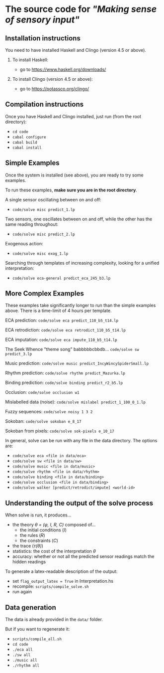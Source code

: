 # The source code for *"Making sense of sensory input"*

## Installation instructions

You need to have installed Haskell and Clingo (version 4.5 or above).

1. To install Haskell:
    * go to https://www.haskell.org/downloads/

2. To install Clingo (version 4.5 or above):
    * go to https://potassco.org/clingo/

## Compilation instructions

Once you have Haskell and Clingo installed, just run (from the root directory):
   * `cd code`
   * `cabal configure`
   * `cabal build`
   * `cabal install`

## Simple Examples

Once the system is installed (see above), you are ready to try some examples.

To run these examples, **make sure you are in the root directory**.

A single sensor oscillating between on and off:
   * `code/solve misc predict_1.lp`

Two sensors, one oscillates between on and off, while the other has the same reading throughout:
   * `code/solve misc predict_2.lp`

Exogenous action:
   * `code/solve misc exog_1.lp`

Searching through templates of increasing complexity, looking for a unified interpretation:
   * `code/solve eca-general predict_eca_245_b3.lp`

## More Complex Examples

These examples take significantly longer to run than the simple examples above. There is a time-limit of 4 hours per template. 

ECA prediction:
`code/solve eca predict_110_b5_t14.lp`

ECA retrodiction:
`code/solve eca retrodict_110_b5_t14.lp`

ECA imputation:
`code/solve eca impute_110_b5_t14.lp`

The Seek Whence "theme song" babbbbbcbbdb...
`code/solve sw predict_3.lp`

Music prediction:
`code/solve music predict_IncyWincySpiderSmall.lp`

Rhythm prediction:
`code/solve rhythm predict_Mazurka.lp`

Binding prediction:
`code/solve binding predict_r2_b5.lp`

Occlusion:
`code/solve occlusion w1`

Mislabelled data (noise):
`code/solve mislabel predict_1_100_0_1.lp`

Fuzzy sequences:
`code/solve noisy 1 3 2`

Sokoban:
`code/solve sokoban e_8_17`

Sokoban from pixels:
`code/solve sok-pixels e_10_17`

In general, solve can be run with any file in the data directory.
The options are:
 * `code/solve eca <file in data/eca>`
 * `code/solve sw <file in data/sw>`
 * `code/solve music <file in data/music>`
 * `code/solve rhythm <file in data/rhythm>`
 * `code/solve binding <file in data/binding>`
 * `code/solve occlusion <file in data/binding>`
 * `code/solve walker [predict/retrodict/impute] <world-id>`

## Understanding the output of the solve process

When solve is run, it produces...
* the theory *θ = (φ, I, R, C)* composed of...
    * the initial conditions (*I*)
    * the rules (*R*)
    * the constraints (*C*)
* the trace (*τ(θ)*)
* statistics: the cost of the interpretation *θ*
* accuracy: whether or not all the predicted sensor readings match the hidden readings

To generate a latex-readable description of the output:
 * set `flag_output_latex = True` in Interpretation.hs
 * recompile: `scripts/compile_solve.sh`
 * run again

## Data generation

The data is already provided in the `data/` folder.

But if you want to regenerate it:
* `scripts/compile_all.sh`
* `cd code`
* `./eca all`
* `./sw all`
* `./music all`
* `./rhythm all`



